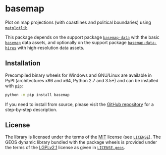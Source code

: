 # basemap

Plot on map projections (with coastlines and political boundaries) using
[`matplotlib`].

This package depends on the support package [`basemap-data`] with the
basic [`basemap`] data assets, and optionally on the support package
[`basemap-data-hires`] with high-resolution data assets.

## Installation

Precompiled binary wheels for Windows and GNU/Linux are available in
PyPI (architectures x86 and x64, Python 2.7 and 3.5+) and can be
installed with [`pip`]:
```sh
python -m pip install basemap
```

If you need to install from source, please visit the
[GitHub repository](https://github.com/matplotlib/basemap) for a
step-by-step description.

## License

The library is licensed under the terms of the [MIT] license (see
[`LICENSE`]). The GEOS dynamic library bundled with the package wheels
is provided under the terms of the [LGPLv2.1] license as given in
[`LICENSE.geos`].


[`matplotlib`]:
https://matplotlib.org/
[`basemap`]:
https://matplotlib.org/basemap/
[`basemap-data`]:
https://pypi.org/project/basemap-data
[`basemap-data-hires`]:
https://pypi.org/project/basemap-data-hires
[`pip`]:
https://pip.pypa.io/

[LGPLv2.1]:
https://spdx.org/licenses/LGPL-2.1-only.html
[MIT]:
https://spdx.org/licenses/MIT.html

[`LICENSE`]:
https://github.com/matplotlib/basemap/blob/v1.3.3/packages/basemap/LICENSE
[`LICENSE.geos`]:
https://github.com/matplotlib/basemap/blob/v1.3.3/packages/basemap/LICENSE.geos
